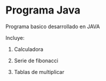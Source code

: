 # Programa Java

Programa basico desarrollado en JAVA

Incluye:

1. Calculadora

2. Serie de fibonacci

3. Tablas de multiplicar